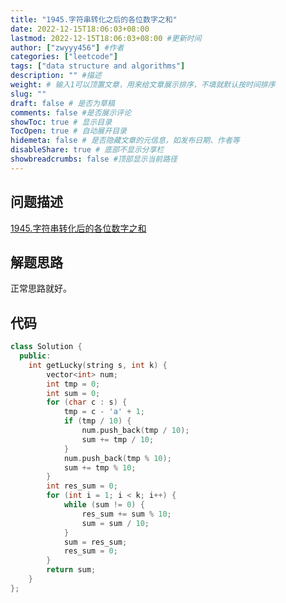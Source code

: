 ```yaml
---
title: "1945.字符串转化之后的各位数字之和"
date: 2022-12-15T18:06:03+08:00
lastmod: 2022-12-15T18:06:03+08:00 #更新时间
author: ["zwyyy456"] #作者
categories: ["leetcode"]
tags: ["data structure and algorithms"]
description: "" #描述
weight: # 输入1可以顶置文章，用来给文章展示排序，不填就默认按时间排序
slug: ""
draft: false # 是否为草稿
comments: false #是否展示评论
showToc: true # 显示目录
TocOpen: true # 自动展开目录
hidemeta: false # 是否隐藏文章的元信息，如发布日期、作者等
disableShare: true # 底部不显示分享栏
showbreadcrumbs: false #顶部显示当前路径
---
```

## 问题描述
[1945.字符串转化后的各位数字之和](https://leetcode.cn/problems/sum-of-digits-of-string-after-convert/description/)

## 解题思路
正常思路就好。

## 代码
```cpp
class Solution {
  public:
    int getLucky(string s, int k) {
        vector<int> num;
        int tmp = 0;
        int sum = 0;
        for (char c : s) {
            tmp = c - 'a' + 1;
            if (tmp / 10) {
                num.push_back(tmp / 10);
                sum += tmp / 10;
            }
            num.push_back(tmp % 10);
            sum += tmp % 10;
        }
        int res_sum = 0;
        for (int i = 1; i < k; i++) {
            while (sum != 0) {
                res_sum += sum % 10;
                sum = sum / 10;
            }
            sum = res_sum;
            res_sum = 0;
        }
        return sum;
    }
};
```

